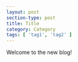```yaml
---
layout: post
section-type: post
title: Title
category: Category
tags: [ 'tag1', 'tag2' ]
---
```


Welcome to the new blog! 
